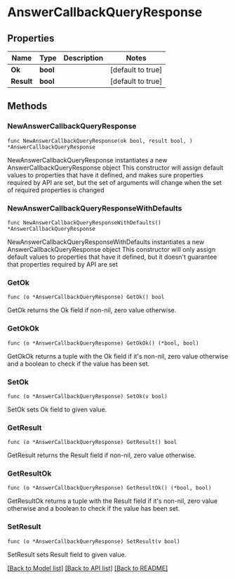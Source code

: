 # AnswerCallbackQueryResponse

## Properties

Name | Type | Description | Notes
------------ | ------------- | ------------- | -------------
**Ok** | **bool** |  | [default to true]
**Result** | **bool** |  | [default to true]

## Methods

### NewAnswerCallbackQueryResponse

`func NewAnswerCallbackQueryResponse(ok bool, result bool, ) *AnswerCallbackQueryResponse`

NewAnswerCallbackQueryResponse instantiates a new AnswerCallbackQueryResponse object
This constructor will assign default values to properties that have it defined,
and makes sure properties required by API are set, but the set of arguments
will change when the set of required properties is changed

### NewAnswerCallbackQueryResponseWithDefaults

`func NewAnswerCallbackQueryResponseWithDefaults() *AnswerCallbackQueryResponse`

NewAnswerCallbackQueryResponseWithDefaults instantiates a new AnswerCallbackQueryResponse object
This constructor will only assign default values to properties that have it defined,
but it doesn't guarantee that properties required by API are set

### GetOk

`func (o *AnswerCallbackQueryResponse) GetOk() bool`

GetOk returns the Ok field if non-nil, zero value otherwise.

### GetOkOk

`func (o *AnswerCallbackQueryResponse) GetOkOk() (*bool, bool)`

GetOkOk returns a tuple with the Ok field if it's non-nil, zero value otherwise
and a boolean to check if the value has been set.

### SetOk

`func (o *AnswerCallbackQueryResponse) SetOk(v bool)`

SetOk sets Ok field to given value.


### GetResult

`func (o *AnswerCallbackQueryResponse) GetResult() bool`

GetResult returns the Result field if non-nil, zero value otherwise.

### GetResultOk

`func (o *AnswerCallbackQueryResponse) GetResultOk() (*bool, bool)`

GetResultOk returns a tuple with the Result field if it's non-nil, zero value otherwise
and a boolean to check if the value has been set.

### SetResult

`func (o *AnswerCallbackQueryResponse) SetResult(v bool)`

SetResult sets Result field to given value.



[[Back to Model list]](../README.md#documentation-for-models) [[Back to API list]](../README.md#documentation-for-api-endpoints) [[Back to README]](../README.md)


